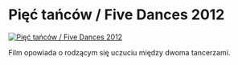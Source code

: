 Pięć tańców / Five Dances 2012 
=============
[![Pięć tańców / Five Dances 2012 ](http://vidos.pl/images/player.gif)](http://vidos.pl/piec-tancow-five-dances-2012)

 Film opowiada o rodzącym się uczuciu między dwoma tancerzami.
